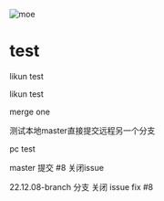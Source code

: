 
![moe](人工智能.png)
# test
likun test

likun test

merge one

测试本地master直接提交远程另一个分支


pc test


master 提交 #8 关闭issue

22.12.08-branch 分支 关闭 issue fix #8
